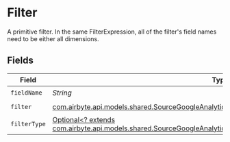 # Filter

A primitive filter. In the same FilterExpression, all of the filter's field names need to be either all dimensions.


## Fields

| Field                                                                                                                                                                                                       | Type                                                                                                                                                                                                        | Required                                                                                                                                                                                                    | Description                                                                                                                                                                                                 |
| ----------------------------------------------------------------------------------------------------------------------------------------------------------------------------------------------------------- | ----------------------------------------------------------------------------------------------------------------------------------------------------------------------------------------------------------- | ----------------------------------------------------------------------------------------------------------------------------------------------------------------------------------------------------------- | ----------------------------------------------------------------------------------------------------------------------------------------------------------------------------------------------------------- |
| `fieldName`                                                                                                                                                                                                 | *String*                                                                                                                                                                                                    | :heavy_check_mark:                                                                                                                                                                                          | N/A                                                                                                                                                                                                         |
| `filter`                                                                                                                                                                                                    | [com.airbyte.api.models.shared.SourceGoogleAnalyticsDataApiSchemasFilter](../../models/shared/SourceGoogleAnalyticsDataApiSchemasFilter.md)                                                                 | :heavy_check_mark:                                                                                                                                                                                          | N/A                                                                                                                                                                                                         |
| `filterType`                                                                                                                                                                                                | [Optional<? extends com.airbyte.api.models.shared.SourceGoogleAnalyticsDataApiSchemasCustomReportsArrayFilterType>](../../models/shared/SourceGoogleAnalyticsDataApiSchemasCustomReportsArrayFilterType.md) | :heavy_minus_sign:                                                                                                                                                                                          | N/A                                                                                                                                                                                                         |